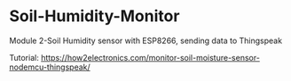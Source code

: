 # Soil-Humidity-Monitor
Module 2-Soil Humidity sensor with ESP8266, sending data to Thingspeak

Tutorial:
https://how2electronics.com/monitor-soil-moisture-sensor-nodemcu-thingspeak/

